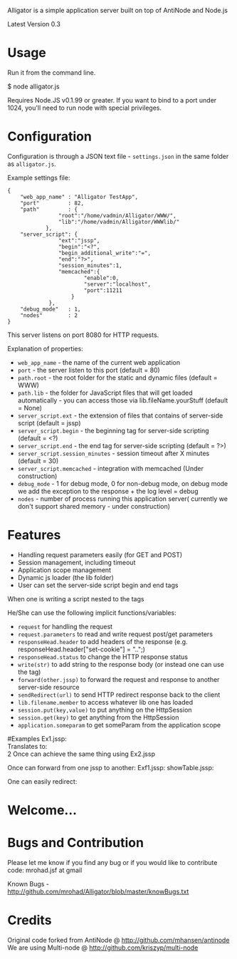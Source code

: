 Alligator is a simple application server built on top of AntiNode and Node.js 

Latest Version 0.3

# Usage

Run it from the command line. 

   $ node alligator.js 

Requires Node.JS v0.1.99 or greater.
If you want to bind to a port under 1024, you'll need to run node with special
privileges.

# Configuration

Configuration is through a JSON text file - `settings.json` in
the same folder as `alligator.js`.

Example settings file:

	{
		"web_app_name" : "Alligator TestApp",
		"port"         : 82,
		"path"         : {
					"root":"/home/vadmin/Alligator/WWW/",
					"lib":"/home/vadmin/Alligator/WWWlib/"
				},
		"server_script": {
					"ext":"jssp",
					"begin":"<?",
					"begin_additional_write":"=",
					"end":"?>",
					"session_minutes":1,
					"memcached":{
							"enable":0,
							"server":"localhost",
							"port":11211
						}
				 },
		"debug_mode"   : 1,
		"nodes"	       : 2
	}

This server listens on port 8080 for HTTP requests.

Explanation of properties:

- `web_app_name` - the name of the current web application
- `port` - the server listen to this port (default = 80)
- `path.root` - the root folder for the static and dynamic files (default = WWW)
- `path.lib` - the folder for JavaScript files that will get loaded automatically - you can access those via lib.fileName.yourStuff (default = None)
- `server_script.ext` - the extension of files that contains of server-side script (default = jssp)
- `server_script.begin` - the beginning tag for server-side scripting (default = <?)
- `server_script.end` - the end tag for server-side scripting (default = ?>)
- `server_script.session_minutes` - session timeout after X minutes (default = 30)
- `server_script.memcached` - integration with memcached (Under construction)
- `debug_mode` - 1 for debug mode, 0 for non-debug mode, on debug mode we add the exception to the response + the log level = debug
- `nodes` - number of process running this application server( currently we don't support shared memory - under construction)



# Features
- Handling request parameters easily (for GET and POST)
- Session management, including timeout
- Application scope management
- Dynamic js loader (the lib folder)
- User can set the server-side script begin and end tags

When one is writing a script nested to the <? some;JavaScript;Code;In Here;?> tags

He/She can use the following implicit functions/variables:

- `request` for handling the request
- `request.parameters` to read and write request post/get parameters
- `responseHead.header` to add headers of the response (e.g. responseHead.header["set-cookie"] = "..";)
- `responseHead.status` to change the HTTP response status
- `write(str)` to add string to the response body (or instead one can use the <?=str?> tag)
- `forward(other.jssp)` to forward the request and response to another server-side resource
- `sendRedirect(url)` to send HTTP redirect response back to the client
- `lib.filename.member` to access whatever lib one has loaded 
- `session.put(key,value)` to put anything on the HttpSession
- `session.get(key)` to get anything from the HttpSession
- `application.someparam` to get someParam from the application scope



#Examples
Ex1.jssp:
	<? var a = 1+1;?><br/>
	<? write(a);?>
Translates to:
	<br/>2
Once can achieve the same thing using Ex2.jssp
	<? var a = 1+1;?><br/>
	<?=a?>

Once can forward from one jssp to another:
Exf1.jssp:
	<? var dbInfo= gettingInfoFromDatabase();
	   request.parameters.db = dbInfo;
           commands.forward("showTable.jssp");?>
showTable.jssp:
	<?=genetrateHTMLTable(request.parameters.db)?>

One can easily redirect:
	<? if(request.parameters.googleIt=="true")
		commands.sendRedirect("http://www.google.com");
	else{>
	<H1> Welcome...</H1>
	<?}?>

# Bugs and Contribution
Please let me know if you find any bug or if you would like to contribute code: mrohad.jsf at gmail

Known Bugs - http://github.com/mrohad/Alligator/blob/master/knowBugs.txt

# Credits

Original code forked from AntiNode @ http://github.com/mhansen/antinode
We are using Multi-node @ http://github.com/kriszyp/multi-node
